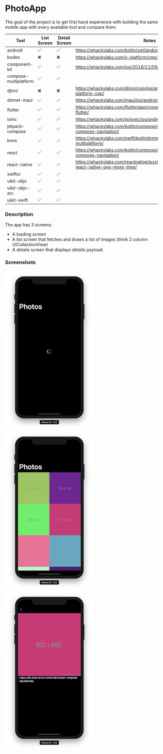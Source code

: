 # PhotoApp

The goal of the project is to get first hand experience with building the same mobile app with every available tool and compare them.

| Tool                  | List Screen | Detail Screen | Notes                                                                                          |
|-----------------------|-------------|---------------|------------------------------------------------------------------------------------------------|
| android               | ✅           | ✅             | https://whackylabs.com/kotlin/xml/android/2024/12/28/android-xml/                              |
| boden                 | ❌           | ❌             | https://whackylabs.com/x-platform/cpp/2019/06/01/cpp-x-platform/                               |
| component-kit         | ✅           | ✅             | https://whackylabs.com/ios/2018/11/09/hello-component-kit/                                     |
| compose-multiplatform | ✅           | ✅             |                                                                                                |
| djinni                | ❌           | ❌             | https://whackylabs.com/djinni/cpp/ios/android/2018/11/23/cross-platform-cpp/                   |
| dotnet-maui           | ✅           | ✅             | https://whackylabs.com/maui/ios/android/2024/01/23/hello-maui/                                 |
| flutter               | ✅           | ✅             | https://whackylabs.com/flutter/app/cross-platform/2018/12/14/hello-flutter/                    |
| ionic                 | ✅           | ✅             | https://whackylabs.com/js/ionic/ios/android/2024/09/06/hello-ionic/                            |
| jetpack-compose       | ✅           | ✅             | https://whackylabs.com/kotlin/compose/navigation/2024/08/16/jetpack-compose-navigation/        |
| kmm                   | ✅           | ✅             | https://whackylabs.com/swift/kotlin/kmm/2025/01/05/hello-kotlin-multiplatform/                 |
| react                 | ✅           | ✅             | https://whackylabs.com/kotlin/compose/navigation/2024/08/16/jetpack-compose-navigation/        |
| react-native          | ✅           | ✅             | https://whackylabs.com/reactnative/ios/android/js/2024/01/15/hello-react-native-one-more-time/ |
| swiftui               | ✅           | ✅             |                                                                                                |
| uikit-objc            | ✅           | ✅             |                                                                                                |
| uikit-objc-arc        | ✅           | ✅             |                                                                                                |
| uikit-swift           | ✅           | ✅             |                                                                                                |

### Description

The app has 3 screens:

* A loading screen
* A list screen that fetches and draws a list of images (think 2 column UICollectionView)
* A details screen that displays details payload.

### Screenshots

![Loading](screenshots/00_Loading.png)
![List](screenshots/01_Home.png)
![Details](screenshots/02_Details.png)
